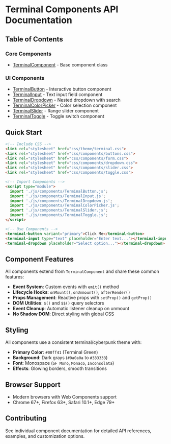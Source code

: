 # Terminal Components API Documentation

## Table of Contents

### Core Components
- [TerminalComponent](./components/TerminalComponent.md) - Base component class

### UI Components
- [TerminalButton](./components/TerminalButton.md) - Interactive button component
- [TerminalInput](./components/TerminalInput.md) - Text input field component
- [TerminalDropdown](./components/TerminalDropdown.md) - Nested dropdown with search
- [TerminalColorPicker](./components/TerminalColorPicker.md) - Color selection component
- [TerminalSlider](./components/TerminalSlider.md) - Range slider component
- [TerminalToggle](./components/TerminalToggle.md) - Toggle switch component

## Quick Start

```html
<!-- Include CSS -->
<link rel="stylesheet" href="css/theme/terminal.css">
<link rel="stylesheet" href="css/components/buttons.css">
<link rel="stylesheet" href="css/components/form.css">
<link rel="stylesheet" href="css/components/dropdown.css">
<link rel="stylesheet" href="css/components/slider.css">
<link rel="stylesheet" href="css/components/toggle.css">

<!-- Import Components -->
<script type="module">
  import './js/components/TerminalButton.js';
  import './js/components/TerminalInput.js';
  import './js/components/TerminalDropdown.js';
  import './js/components/TerminalColorPicker.js';
  import './js/components/TerminalSlider.js';
  import './js/components/TerminalToggle.js';
</script>

<!-- Use Components -->
<terminal-button variant="primary">Click Me</terminal-button>
<terminal-input type="text" placeholder="Enter text..."></terminal-input>
<terminal-dropdown placeholder="Select option..."></terminal-dropdown>
```

## Component Features

All components extend from `TerminalComponent` and share these common features:

- **Event System**: Custom events with `emit()` method
- **Lifecycle Hooks**: `onMount()`, `onUnmount()`, `afterRender()`
- **Props Management**: Reactive props with `setProp()` and `getProp()`
- **DOM Utilities**: `$()` and `$$()` query selectors
- **Event Cleanup**: Automatic listener cleanup on unmount
- **No Shadow DOM**: Direct styling with global CSS

## Styling

All components use a consistent terminal/cyberpunk theme with:
- **Primary Color**: `#00ff41` (Terminal Green)
- **Background**: Dark grays (`#0a0a0a` to `#333333`)
- **Font**: Monospace (`SF Mono`, `Monaco`, `Inconsolata`)
- **Effects**: Glowing borders, smooth transitions

## Browser Support

- Modern browsers with Web Components support
- Chrome 67+, Firefox 63+, Safari 10.1+, Edge 79+

## Contributing

See individual component documentation for detailed API references, examples, and customization options.